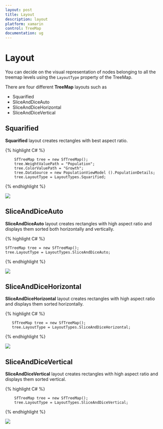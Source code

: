 ```yaml
---
layout: post
title: Layout
description: layout
platform: xamarin
control: TreeMap
documentation: ug
---
```


# Layout

You can decide on the visual representation of nodes belonging to all the treemap levels using the `LayoutType` property of the TreeMap.

There are four different **TreeMap** layouts such as

* Squarified
* SliceAndDiceAuto
* SliceAndDiceHorizontal
* SliceAndDiceVertical

## Squarified

**Squarified** layout creates rectangles with best aspect ratio.

{% highlight C# %} 
      
        SfTreeMap tree = new SfTreeMap();
        tree.WeightValuePath = "Population";
        tree.ColorValuePath = "Growth";
        tree.DataSource = new PopulationViewModel ().PopulationDetails;      
        tree.LayoutType = LayoutTypes.Squarified;

{% endhighlight %}



![](/js/TreeMap/Layout_images/Layout_img1.png)

## SliceAndDiceAuto

**SliceAndDiceAuto** layout creates rectangles with high aspect ratio and displays them sorted both horizontally and vertically.

{% highlight C# %} 

    SfTreeMap tree = new SfTreeMap();
    tree.LayoutType = LayoutTypes.SliceAndDiceAuto;

{% endhighlight %}



![](/js/TreeMap/Layout_images/Layout_img2.png)

## SliceAndDiceHorizontal

**SliceAndDiceHorizontal** layout creates rectangles with high aspect ratio and displays them sorted horizontally.

{% highlight C# %} 

       SfTreeMap tree = new SfTreeMap();
       tree.LayoutType = LayoutTypes.SliceAndDiceHorizontal;

{% endhighlight %}



![](/js/TreeMap/Layout_images/Layout_img3.png)

## SliceAndDiceVertical

**SliceAndDiceVertical** layout creates rectangles with high aspect ratio and displays them sorted vertical.

{% highlight C# %} 

        SfTreeMap tree = new SfTreeMap();
        tree.LayoutType = LayoutTypes.SliceAndDiceVertical;


{% endhighlight %}



![](/js/TreeMap/Layout_images/Layout_img4.png)

